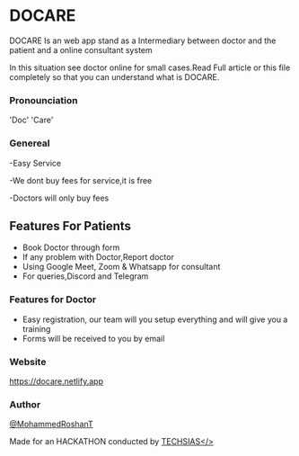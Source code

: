 # DOCARE

DOCARE Is an web app stand as a  Intermediary between doctor and the patient and a online consultant system

In this situation see doctor online for small cases.Read Full article or this file completely so that you can understand what is DOCARE.

### Pronounciation
'Doc' 'Care'

### Genereal

-Easy Service

-We dont buy fees for service,it is free

-Doctors will only buy fees

## Features For Patients

- Book Doctor through form
- If any problem with Doctor,Report doctor
- Using Google Meet, Zoom & Whatsapp for consultant
- For queries,Discord and Telegram


### Features for Doctor

- Easy registration, our team will you setup everything and will give you a training
- Forms will be received to you by email


### Website

https://docare.netlify.app

### Author

<a href="https://github.com/MohammedRoshanT">@MohammedRoshanT</a>

Made for an HACKATHON conducted by <a href="https://github.com/techsias">TECHSIAS</>
